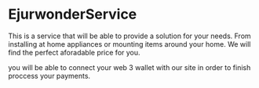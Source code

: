 # EjurwonderService 

This is a service that will be able to provide a solution for your needs. From installing at home appliances or mounting items around your home. We will find the perfect aforadable price for you.

you will be able to connect your web 3 wallet with our site in order to finish proccess your payments.


